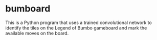 # bumboard
This is a Python program that uses a trained convolutional network to identify the tiles on the Legend of Bumbo gameboard and mark the available moves on the board.
